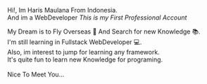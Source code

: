 Hi!, Im Haris Maulana From Indonesia.
<br>
And im a WebDeveloper
*This is my First Professional Account*

My Dream is to Fly Overseas 🛫
And Search for new Knowledge 📚.
<br>
I'm still learning in Fullstack WebDeveloper 💻.
<br>
Also, im interest to jump for learning any framework.
<br>
It's quite fun to learn new Knowledge for programing.
<br>
<br>
Nice To Meet You... 

